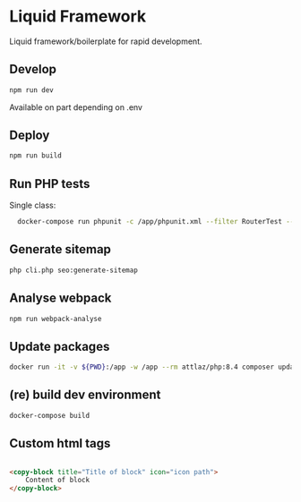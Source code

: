 # Liquid Framework

Liquid framework/boilerplate for rapid development.

## Develop

```bash
npm run dev
```

Available on part depending on .env

## Deploy

```bash
npm run build
```

## Run PHP tests

Single class:

```bash
  docker-compose run phpunit -c /app/phpunit.xml --filter RouterTest --debug
```

## Generate sitemap

```bash
php cli.php seo:generate-sitemap
```

## Analyse webpack

```bash
npm run webpack-analyse
```

## Update packages

```bash
docker run -it -v ${PWD}:/app -w /app --rm attlaz/php:8.4 composer update --ignore-platform-req=ext-redis
```

## (re) build dev environment

````bash
docker-compose build
````

## Custom html tags

```html

<copy-block title="Title of block" icon="icon path">
    Content of block
</copy-block>
```
